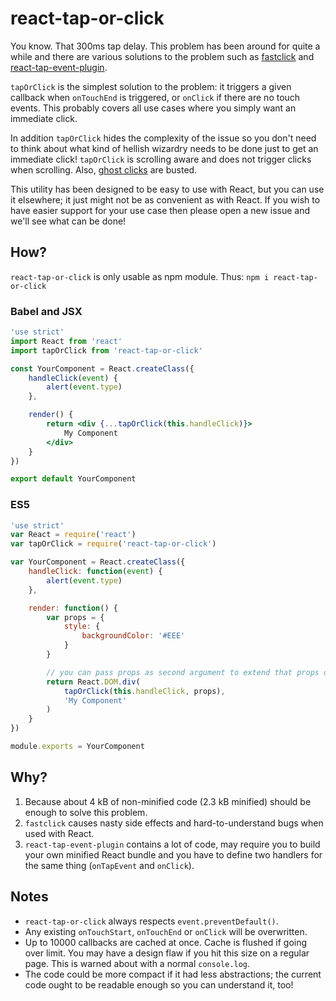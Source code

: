 # react-tap-or-click

You know. That 300ms tap delay. This problem has been around for quite a while and there are various solutions to the
problem such as [fastclick](https://github.com/ftlabs/fastclick) and
[react-tap-event-plugin](https://github.com/zilverline/react-tap-event-plugin).

`tapOrClick` is the simplest solution to the problem: it triggers a given callback when `onTouchEnd` is
triggered, or `onClick` if there are no touch events. This probably covers all use cases where you simply want an
immediate click.

In addition `tapOrClick` hides the complexity of the issue so you don't need to think about what kind of hellish
wizardry needs to be done just to get an immediate click! `tapOrClick` is scrolling aware and does not trigger clicks
when scrolling. Also, [ghost clicks](http://ariatemplates.com/blog/2014/05/ghost-clicks-in-mobile-browsers/) are busted.

This utility has been designed to be easy to use with React, but you can use it elsewhere; it just might not be as
convenient as with React. If you wish to have easier support for your use case then please open a new issue and we'll
see what can be done!

## How?

`react-tap-or-click` is only usable as npm module. Thus: `npm i react-tap-or-click`

### Babel and JSX

```jsx
'use strict'
import React from 'react'
import tapOrClick from 'react-tap-or-click'

const YourComponent = React.createClass({
    handleClick(event) {
        alert(event.type)
    },

    render() {
        return <div {...tapOrClick(this.handleClick)}>
            My Component
        </div>  
    }
})

export default YourComponent
```

### ES5

```js
'use strict'
var React = require('react')
var tapOrClick = require('react-tap-or-click')

var YourComponent = React.createClass({
    handleClick: function(event) {
        alert(event.type)
    },

    render: function() {
        var props = {
            style: {
                backgroundColor: '#EEE'
            }
        }

        // you can pass props as second argument to extend that props object
        return React.DOM.div(
            tapOrClick(this.handleClick, props),
            'My Component'
        )
    }
})

module.exports = YourComponent
```

## Why?

1. Because about 4 kB of non-minified code (2.3 kB minified) should be enough to solve this problem.
2. `fastclick` causes nasty side effects and hard-to-understand bugs when used with React.
3. `react-tap-event-plugin` contains a lot of code, may require you to build your own minified React bundle and you
have to define two handlers for the same thing (`onTapEvent` and `onClick`).

## Notes

- `react-tap-or-click` always respects `event.preventDefault()`.
- Any existing `onTouchStart`, `onTouchEnd` or `onClick` will be overwritten.
- Up to 10000 callbacks are cached at once. Cache is flushed if going over limit. You may have a design flaw if you hit
this size on a regular page. This is warned about with a normal `console.log`.
- The code could be more compact if it had less abstractions; the current code ought to be readable enough so you can
understand it, too!
